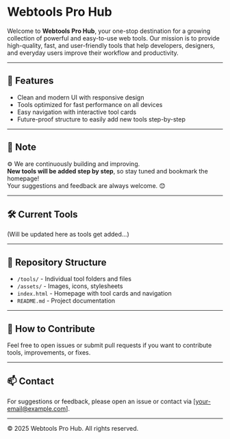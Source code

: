 # Webtools Pro Hub

Welcome to **Webtools Pro Hub**, your one-stop destination for a growing collection of powerful and easy-to-use web tools. Our mission is to provide high-quality, fast, and user-friendly tools that help developers, designers, and everyday users improve their workflow and productivity.

---

## 🚀 Features

- Clean and modern UI with responsive design  
- Tools optimized for fast performance on all devices  
- Easy navigation with interactive tool cards  
- Future-proof structure to easily add new tools step-by-step

---

## 📢 Note

⚙️ We are continuously building and improving.  
**New tools will be added step by step**, so stay tuned and bookmark the homepage!  
Your suggestions and feedback are always welcome. 😊

---

## 🛠️ Current Tools

(Will be updated here as tools get added...)

---

## 📂 Repository Structure

- `/tools/` - Individual tool folders and files  
- `/assets/` - Images, icons, stylesheets  
- `index.html` - Homepage with tool cards and navigation  
- `README.md` - Project documentation

---

## 📝 How to Contribute

Feel free to open issues or submit pull requests if you want to contribute tools, improvements, or fixes.

---

## 📫 Contact

For suggestions or feedback, please open an issue or contact via [your-email@example.com].

---

© 2025 Webtools Pro Hub. All rights reserved.
